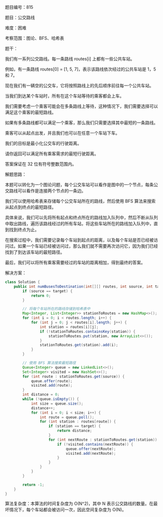 题目编号：815

题目：公交路线

难度：困难

考察范围：图论、BFS、哈希表

题干：

我们有一系列公交路线。每一条路线 routes[i] 上都有一些公共车站。 

例如，有一条路线 routes[0] = [1, 5, 7]，表示该路线依次经过的公共车站是 1，5 和 7。

现在我们有一辆空的公交车，它将按照路线上的先后顺序前往每一个公共车站。

当我们到达某个车站时，所有在这个车站等待的乘客都会上车。

我们需要考虑一个乘客可能会在多条路线上等待，这种情况下，我们需要选择可以满足这个乘客的最短路线。

如果有多条路线都可以满足一个乘客，那么我们只需要选择其中最短的一条路线。

乘客可以从起点出发，并且我们也可以在任意一个车站下车。

我们的目标是最小化公交车的行驶距离。 

请你返回可以满足所有乘客需求的最短行驶距离。

答案保证在 32 位有符号整数范围内。

解题思路：

本题可以转化为一个图论问题，每个公交车站可以看作是图中的一个节点，每条公交路线可以看作是连接两个节点的一条边。

我们可以使用哈希表来存储每个公交车站所在的路线，然后使用 BFS 算法来搜索从起点到终点的最短路径。

具体来说，我们可以先将所有起点和终点所在的路线加入队列中，然后不断从队列中取出路线，遍历该路线经过的所有车站，将这些车站所在的路线加入队列中，直到找到终点为止。

在搜索过程中，我们需要记录每个车站到起点的距离，以及每个车站是否已经被访问过。如果一个车站已经被访问过，那么我们就不需要再次访问它，因为我们已经找到了到达该车站的最短路径。

最后，我们可以将所有乘客需要经过的车站的距离相加，得到最终的答案。

解决方案：

```java
class Solution {
    public int numBusesToDestination(int[][] routes, int source, int target) {
        if (source == target) {
            return 0;
        }

        // 将每个车站所在的路线存储到哈希表中
        Map<Integer, List<Integer>> stationToRoutes = new HashMap<>();
        for (int i = 0; i < routes.length; i++) {
            for (int j = 0; j < routes[i].length; j++) {
                int station = routes[i][j];
                if (!stationToRoutes.containsKey(station)) {
                    stationToRoutes.put(station, new ArrayList<>());
                }
                stationToRoutes.get(station).add(i);
            }
        }

        // 使用 BFS 算法搜索最短路径
        Queue<Integer> queue = new LinkedList<>();
        Set<Integer> visited = new HashSet<>();
        for (int route : stationToRoutes.get(source)) {
            queue.offer(route);
            visited.add(route);
        }
        int distance = 0;
        while (!queue.isEmpty()) {
            int size = queue.size();
            distance++;
            for (int i = 0; i < size; i++) {
                int route = queue.poll();
                for (int station : routes[route]) {
                    if (station == target) {
                        return distance;
                    }
                    for (int nextRoute : stationToRoutes.get(station)) {
                        if (!visited.contains(nextRoute)) {
                            queue.offer(nextRoute);
                            visited.add(nextRoute);
                        }
                    }
                }
            }
        }

        return -1;
    }
}
```

算法复杂度：本算法的时间复杂度为 O(N^2)，其中 N 表示公交路线的数量。在最坏情况下，每个车站都会被访问一次，因此空间复杂度为 O(N)。